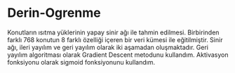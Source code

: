 # Derin-Ogrenme
Konutların ısıtma yüklerinin yapay sinir ağı ile tahmin edilmesi.
Birbirinden farklı 768 konutun 8 farklı özelliği içeren bir veri kümesi ile eğitilmiştir.
Sinir ağı, ileri yayılım ve geri yayılım olarak iki aşamadan oluşmaktadır.
Geri yayılım algoritması olarak Gradient Descent metodunu kullandım.
Aktivasyon fonksiyonu olarak sigmoid fonksiyonunu kullandım.
